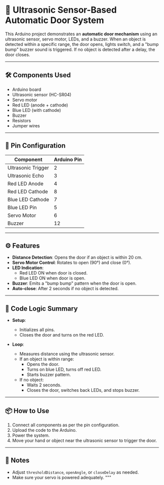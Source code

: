 # 🚪 Ultrasonic Sensor-Based Automatic Door System

This Arduino project demonstrates an **automatic door mechanism** using an ultrasonic sensor, servo motor, LEDs, and a buzzer. When an object is detected within a specific range, the door opens, lights switch, and a "bump bump" buzzer sound is triggered. If no object is detected after a delay, the door closes.

---

## 🛠️ Components Used
- Arduino board
- Ultrasonic sensor (HC-SR04)
- Servo motor
- Red LED (anode + cathode)
- Blue LED (with cathode)
- Buzzer
- Resistors
- Jumper wires

---

## 🔌 Pin Configuration

| Component           | Arduino Pin |
|---------------------|-------------|
| Ultrasonic Trigger  | 2           |
| Ultrasonic Echo     | 3           |
| Red LED Anode       | 4           |
| Red LED Cathode     | 8           |
| Blue LED Cathode    | 7           |
| Blue LED Pin        | 5           |
| Servo Motor         | 6           |
| Buzzer              | 12          |

---

## ⚙️ Features
- **Distance Detection**: Opens the door if an object is within 20 cm.
- **Servo Motor Control**: Rotates to open (90°) and close (0°).
- **LED Indication**:
  - Red LED ON when door is closed.
  - Blue LED ON when door is open.
- **Buzzer**: Emits a "bump bump" pattern when the door is open.
- **Auto-close**: After 2 seconds if no object is detected.

---

## 🧠 Code Logic Summary

- **Setup**:
  - Initializes all pins.
  - Closes the door and turns on the red LED.

- **Loop**:
  - Measures distance using the ultrasonic sensor.
  - If an object is within range:
    - Opens the door.
    - Turns on blue LED, turns off red LED.
    - Starts buzzer pattern.
  - If no object:
    - Waits 2 seconds.
    - Closes the door, switches back LEDs, and stops buzzer.

---

## 📦 How to Use
1. Connect all components as per the pin configuration.
2. Upload the code to the Arduino.
3. Power the system.
4. Move your hand or object near the ultrasonic sensor to trigger the door.

---

## 📝 Notes
- Adjust `thresholdDistance`, `openAngle`, or `closeDelay` as needed.
- Make sure your servo is powered adequately.
"""
